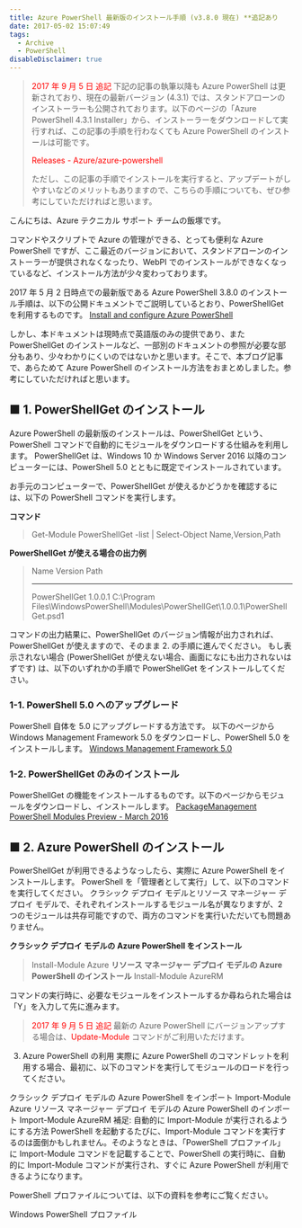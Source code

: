 ```yaml
---
title: Azure PowerShell 最新版のインストール手順 (v3.8.0 現在) **追記あり
date: 2017-05-02 15:07:49
tags:
  - Archive
  - PowerShell
disableDisclaimer: true
---
```


><span style="color:red;">2017 年 9 月 5 日 追記</span>
>下記の記事の執筆以降も Azure PowerShell は更新されており、現在の最新バージョン (4.3.1) では、スタンドアローンのインストーラーも公開されております。以下のページの「Azure PowerShell 4.3.1 Installer」から、インストーラーをダウンロードして実行すれば、この記事の手順を行わなくても Azure PowerShell のインストールは可能です。
>
><span style="color:red;">Releases - Azure/azure-powershell</span>
>
>ただし、この記事の手順でインストールを実行すると、アップデートがしやすいなどのメリットもありますので、こちらの手順についても、ぜひ参考にしていただければと思います。

こんにちは、Azure テクニカル サポート チームの飯塚です。

コマンドやスクリプトで Azure の管理ができる、とっても便利な Azure PowerShell ですが、ここ最近のバージョンにおいて、スタンドアローンのインストーラーが提供されなくなったり、WebPI でのインストールができなくなっているなど、インストール方法が少々変わっております。

2017 年 5 月 2 日時点での最新版である Azure PowerShell 3.8.0 のインストール手順は、以下の公開ドキュメントでご説明しているとおり、PowerShellGet を利用するものです。
[Install and configure Azure PowerShell](https://docs.microsoft.com/ja-jp/powershell/azure/install-azurerm-ps)

しかし、本ドキュメントは現時点で英語版のみの提供であり、また PowerShellGet のインストールなど、一部別のドキュメントの参照が必要な部分もあり、少々わかりにくいのではないかと思います。そこで、本ブログ記事で、あらためて Azure PowerShell のインストール方法をおまとめしました。参考にしていただければと思います。


## ■ 1. PowerShellGet のインストール
Azure PowerShell の最新版のインストールは、PowerShellGet という、PowerShell コマンドで自動的にモジュールをダウンロードする仕組みを利用します。
PowerShellGet は、Windows 10 か Windows Server 2016 以降のコンピューターには、PowerShell 5.0 とともに既定でインストールされています。

お手元のコンピューターで、PowerShellGet が使えるかどうかを確認するには、以下の PowerShell コマンドを実行します。

**コマンド**
>Get-Module PowerShellGet -list | Select-Object Name,Version,Path

**PowerShellGet が使える場合の出力例**
>Name          Version Path
>----          ------- ----
>PowerShellGet 1.0.0.1 C:\Program Files\WindowsPowerShell\Modules\PowerShellGet\1.0.0.1\PowerShellGet.psd1

コマンドの出力結果に、PowerShellGet のバージョン情報が出力されれば、PowerShellGet が使えますので、そのまま 2. の手順に進んでください。
もし表示されない場合 (PowerShellGet が使えない場合、画面になにも出力されないはずです) は、以下のいずれかの手順で PowerShellGet をインストールしてください。

### 1-1. PowerShell 5.0 へのアップグレード
PowerShell 自体を 5.0 にアップグレードする方法です。
以下のページから Windows Management Framework 5.0 をダウンロードし、PowerShell 5.0 をインストールします。
[Windows Management Framework 5.0](https://www.microsoft.com/en-us/download/details.aspx?id=50395)

### 1-2. PowerShellGet のみのインストール
PowerShellGet の機能をインストールするものです。以下のページからモジュールをダウンロードし、インストールします。
[PackageManagement PowerShell Modules Preview - March 2016](https://www.microsoft.com/en-us/download/details.aspx?id=51451)

## ■ 2. Azure PowerShell のインストール
PowerShellGet が利用できるようなっしたら、実際に Azure PowerShell をインストールします。
PowerShell を「管理者として実行」して、以下のコマンドを実行してください。
クラシック デプロイ モデルとリソース マネージャー デプロイ モデルで、それぞれインストールするモジュール名が異なりますが、2 つのモジュールは共存可能ですので、両方のコマンドを実行いただいても問題ありません。

**クラシック デプロイ モデルの Azure PowerShell をインストール**
>Install-Module Azure
**リソース マネージャー デプロイ モデルの Azure PowerShell のインストール**
>Install-Module AzureRM

コマンドの実行時に、必要なモジュールをインストールするか尋ねられた場合は「Y」を入力して先に進みます。

><span style="color:red;">2017 年 9 月 5 日 追記</span>
>最新の Azure PowerShell にバージョンアップする場合は、<span style="color:red;">Update-Module</span> コマンドがご利用いただけます。

3. Azure PowerShell の利用
実際に Azure PowerShell のコマンドレットを利用する場合、最初に、以下のコマンドを実行してモジュールのロードを行ってください。

クラシック デプロイ モデルの Azure PowerShell をインポート
Import-Module Azure
リソース マネージャー デプロイ モデルの Azure PowerShell のインポート
Import-Module AzureRM
補足: 自動的に Import-Module が実行されるようにする方法
PowerShell を起動するたびに、Import-Module コマンドを実行するのは面倒かもしれません。そのようなときは、「PowerShell プロファイル」に Import-Module コマンドを記載することで、PowerShell の実行時に、自動的に Import-Module コマンドが実行され、すぐに Azure PowerShell が利用できるようになります。

PowerShell プロファイルについては、以下の資料を参考にご覧ください。

Windows PowerShell プロファイル

